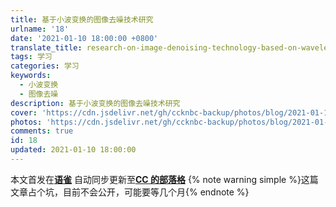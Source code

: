 ```yaml
---
title: 基于小波变换的图像去噪技术研究
urlname: '18'
date: '2021-01-10 18:00:00 +0800'
translate_title: research-on-image-denoising-technology-based-on-wavelet-transform
tags: 学习
categories: 学习
keywords:
  - 小波变换
  - 图像去噪
description: 基于小波变换的图像去噪技术研究
cover: 'https://cdn.jsdelivr.net/gh/ccknbc-backup/photos/blog/2021-01-18~15-46-57.webp'
photos: 'https://cdn.jsdelivr.net/gh/ccknbc-backup/photos/blog/2021-01-18~15-46-57.webp'
comments: true
id: 18
updated: 2021-01-10 18:00:00
---
```


本文首发在[**语雀**](https://www.yuque.com/ccknbc/blog/18)
自动同步更新至[**CC 的部落格**](https://blog.ccknbc.cc/posts/research-on-image-denoising-technology-based-on-wavelet-transform)
{% note warning simple %}这篇文章占个坑，目前不会公开，可能要等几个月{% endnote %}
